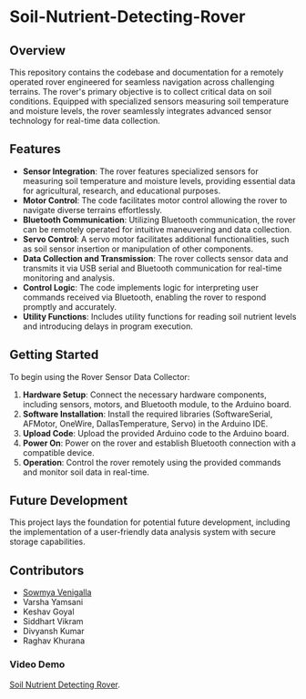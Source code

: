 # Soil-Nutrient-Detecting-Rover

## Overview

This repository contains the codebase and documentation for a remotely operated rover engineered for seamless navigation across challenging terrains. The rover's primary objective is to collect critical data on soil conditions. Equipped with specialized sensors measuring soil temperature and moisture levels, the rover seamlessly integrates advanced sensor technology for real-time data collection.

## Features

- **Sensor Integration**: The rover features specialized sensors for measuring soil temperature and moisture levels, providing essential data for agricultural, research, and educational purposes.
- **Motor Control**: The code facilitates motor control allowing the rover to navigate diverse terrains effortlessly.
- **Bluetooth Communication**: Utilizing Bluetooth communication, the rover can be remotely operated for intuitive maneuvering and data collection.
- **Servo Control**: A servo motor facilitates additional functionalities, such as soil sensor insertion or manipulation of other components.
- **Data Collection and Transmission**: The rover collects sensor data and transmits it via USB serial and Bluetooth communication for real-time monitoring and analysis.
- **Control Logic**: The code implements logic for interpreting user commands received via Bluetooth, enabling the rover to respond promptly and accurately.
- **Utility Functions**: Includes utility functions for reading soil nutrient levels and introducing delays in program execution.

## Getting Started

To begin using the Rover Sensor Data Collector:

1. **Hardware Setup**: Connect the necessary hardware components, including sensors, motors, and Bluetooth module, to the Arduino board.
2. **Software Installation**: Install the required libraries (SoftwareSerial, AFMotor, OneWire, DallasTemperature, Servo) in the Arduino IDE.
3. **Upload Code**: Upload the provided Arduino code to the Arduino board.
4. **Power On**: Power on the rover and establish Bluetooth connection with a compatible device.
5. **Operation**: Control the rover remotely using the provided commands and monitor soil data in real-time.

## Future Development

This project lays the foundation for potential future development, including the implementation of a user-friendly data analysis system with secure storage capabilities.

## Contributors

- [Sowmya Venigalla](https://github.com/savasyavenigalla)
- Varsha Yamsani
- Keshav Goyal
- Siddhart Vikram
- Divyansh Kumar
- Raghav Khurana

### Video Demo

 [Soil Nutrient Detecting Rover](https://drive.google.com/file/d/1ngY9LOYkNbyNBxL_rahj2nnET0-MZ4Hp/view?usp=sharing). 




